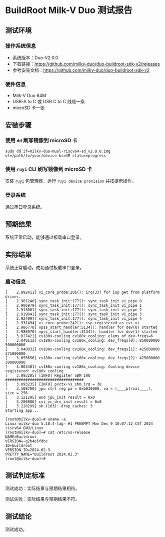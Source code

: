 # BuildRoot Milk-V Duo 测试报告

## 测试环境

### 操作系统信息

- 系统版本：Duo-V2.0.0
- 下载链接：https://github.com/milkv-duo/duo-buildroot-sdk-v2/releases
- 参考安装文档：https://github.com/milkv-duo/duo-buildroot-sdk-v2

### 硬件信息

- Milk-V Duo 64M
- USB-A to C 或 USB C to C 线缆一条
- microSD 卡一张

## 安装步骤

### 使用 `dd` 刷写镜像到 microSD 卡

```shell
sudo dd if=milkv-duo-musl-riscv64-sd_v2.0.0.img  of=/path/to/your/device bs=4M status=progress
```

### 使用 `ruyi` CLI 刷写镜像到 microSD 卡

安装 [`ruyi`](https://github.com/ruyisdk/ruyi) 包管理器，运行 `ruyi device provision` 并按提示操作。

### 登录系统

通过串口登录系统。

## 预期结果

系统正常启动，能够通过板载串口登录。

## 实际结果

系统正常启动，成功通过板载串口登录。

### 启动信息

```log
[    2.892411] vi_core_probe:206(): irq(33) for isp get from platform driver.
[    2.901240] sync_task_init:177(): sync_task_init vi_pipe 0
[    2.906979] sync_task_init:177(): sync_task_init vi_pipe 1
[    2.913081] sync_task_init:177(): sync_task_init vi_pipe 2
[    2.919041] sync_task_init:177(): sync_task_init vi_pipe 3
[    2.924997] sync_task_init:177(): sync_task_init vi_pipe 4
[    2.931494] vi_core_probe:242(): isp registered as cvi-vi
[    2.986778] vpss_start_handler:5134(): handler for dev(0) started
[    2.986970] vpss_start_handler:5134(): handler for dev(1) started
[    3.027421] cv180x-cooling cv180x_cooling: elems of dev-freqs=6
[    3.040112] cv180x-cooling cv180x_cooling: dev_freqs[0]: 850000000 500000000
[    3.048032] cv180x-cooling cv180x_cooling: dev_freqs[1]: 425000000 375000000
[    3.055656] cv180x-cooling cv180x_cooling: dev_freqs[2]: 425000000 300000000
[    3.063401] cv180x-cooling cv180x_cooling: Cooling device registered: cv180x_cooling
[    3.093205] [INFO] Register SBM IRQ ###################################
[    3.093235] [INFO] pvctx->s_sbm_irq = 38
[    3.108700] jpu ctrl reg pa = 0xb030000, va = (____ptrval____), size = 256
[    3.121295] end jpu_init result = 0x0
[    3.206886] cvi_vc_drv_init result = 0x0
[    3.220299] sh (163): drop_caches: 3
Starting app...

[root@milkv-duo]~# uname -a
Linux milkv-duo 5.10.4-tag- #1 PREEMPT Mon Dec 9 10:07:12 CST 2024 riscv64 GNU/Linux
[root@milkv-duo]~# cat /etc/os-release 
NAME=Buildroot
VERSION=-g2b4e5fdbc
ID=buildroot
VERSION_ID=2024.02.3
PRETTY_NAME="Buildroot 2024.02.3"
[root@milkv-duo]~# 
```

## 测试判定标准

测试成功：实际结果与预期结果相符。

测试失败：实际结果与预期结果不符。

## 测试结论

测试成功。